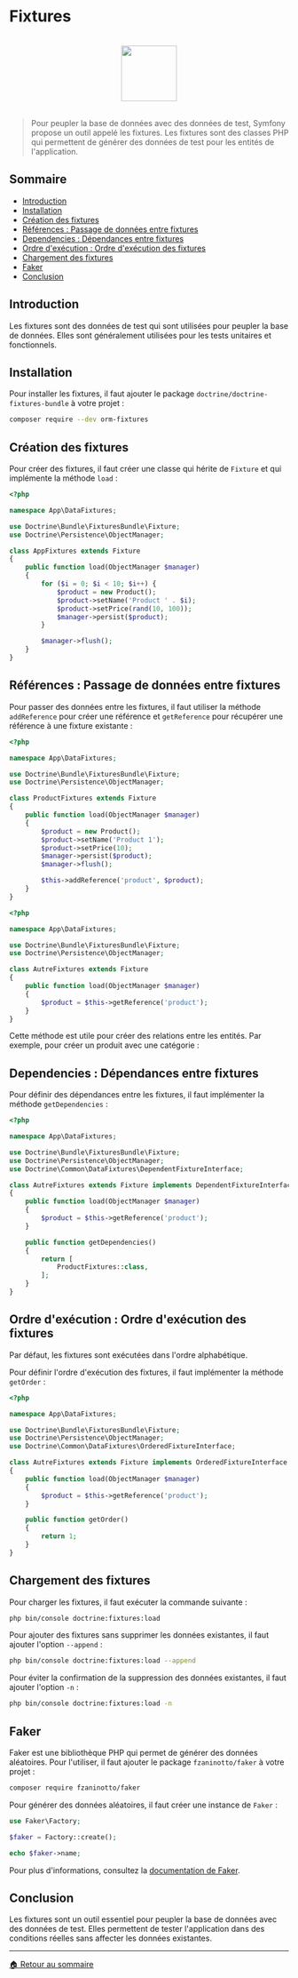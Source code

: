 # Fixtures

<br>

<center>
<img src="https://symfony.com/logos/symfony_black_03.png" width="100">
</center>

<br>

> Pour peupler la base de données avec des données de test, Symfony propose un outil appelé les fixtures. Les fixtures sont des classes PHP qui permettent de générer des données de test pour les entités de l'application.

## Sommaire

-   [Introduction](#introduction)
-   [Installation](#installation)
-   [Création des fixtures](#création-des-fixtures)
-   [Références : Passage de données entre fixtures](#références--passage-de-données-entre-fixtures)
-   [Dependencies : Dépendances entre fixtures](#dependencies--dépendances-entre-fixtures)
-   [Ordre d'exécution : Ordre d'exécution des fixtures](#ordre-dexécution--ordre-dexécution-des-fixtures)
-   [Chargement des fixtures](#chargement-des-fixtures)
-   [Faker](#faker)
-   [Conclusion](#conclusion)

## Introduction

Les fixtures sont des données de test qui sont utilisées pour peupler la base de données. Elles sont généralement utilisées pour les tests unitaires et fonctionnels.

## Installation

Pour installer les fixtures, il faut ajouter le package `doctrine/doctrine-fixtures-bundle` à votre projet :

```bash
composer require --dev orm-fixtures
```

## Création des fixtures

Pour créer des fixtures, il faut créer une classe qui hérite de `Fixture` et qui implémente la méthode `load` :

```php
<?php

namespace App\DataFixtures;

use Doctrine\Bundle\FixturesBundle\Fixture;
use Doctrine\Persistence\ObjectManager;

class AppFixtures extends Fixture
{
    public function load(ObjectManager $manager)
    {
        for ($i = 0; $i < 10; $i++) {
            $product = new Product();
            $product->setName('Product ' . $i);
            $product->setPrice(rand(10, 100));
            $manager->persist($product);
        }

        $manager->flush();
    }
}
```

## Références : Passage de données entre fixtures

Pour passer des données entre les fixtures, il faut utiliser la méthode `addReference` pour créer une référence et `getReference` pour récupérer une référence à une fixture existante :

```php
<?php

namespace App\DataFixtures;

use Doctrine\Bundle\FixturesBundle\Fixture;
use Doctrine\Persistence\ObjectManager;

class ProductFixtures extends Fixture
{
    public function load(ObjectManager $manager)
    {
        $product = new Product();
        $product->setName('Product 1');
        $product->setPrice(10);
        $manager->persist($product);
        $manager->flush();

        $this->addReference('product', $product);
    }
}
```

```php
<?php

namespace App\DataFixtures;

use Doctrine\Bundle\FixturesBundle\Fixture;
use Doctrine\Persistence\ObjectManager;

class AutreFixtures extends Fixture
{
    public function load(ObjectManager $manager)
    {
        $product = $this->getReference('product');
    }
}
```

Cette méthode est utile pour créer des relations entre les entités. Par exemple, pour créer un produit avec une catégorie :

## Dependencies : Dépendances entre fixtures

Pour définir des dépendances entre les fixtures, il faut implémenter la méthode `getDependencies` :

```php
<?php

namespace App\DataFixtures;

use Doctrine\Bundle\FixturesBundle\Fixture;
use Doctrine\Persistence\ObjectManager;
use Doctrine\Common\DataFixtures\DependentFixtureInterface;

class AutreFixtures extends Fixture implements DependentFixtureInterface
{
    public function load(ObjectManager $manager)
    {
        $product = $this->getReference('product');
    }

    public function getDependencies()
    {
        return [
            ProductFixtures::class,
        ];
    }
}
```

## Ordre d'exécution : Ordre d'exécution des fixtures

Par défaut, les fixtures sont exécutées dans l'ordre alphabétique.

Pour définir l'ordre d'exécution des fixtures, il faut implémenter la méthode `getOrder` :

```php
<?php

namespace App\DataFixtures;

use Doctrine\Bundle\FixturesBundle\Fixture;
use Doctrine\Persistence\ObjectManager;
use Doctrine\Common\DataFixtures\OrderedFixtureInterface;

class AutreFixtures extends Fixture implements OrderedFixtureInterface
{
    public function load(ObjectManager $manager)
    {
        $product = $this->getReference('product');
    }

    public function getOrder()
    {
        return 1;
    }
}
```

## Chargement des fixtures

Pour charger les fixtures, il faut exécuter la commande suivante :

```bash
php bin/console doctrine:fixtures:load
```

Pour ajouter des fixtures sans supprimer les données existantes, il faut ajouter l'option `--append` :

```bash
php bin/console doctrine:fixtures:load --append
```

Pour éviter la confirmation de la suppression des données existantes, il faut ajouter l'option `-n` :

```bash
php bin/console doctrine:fixtures:load -n
```

## Faker

Faker est une bibliothèque PHP qui permet de générer des données aléatoires. Pour l'utiliser, il faut ajouter le package `fzaninotto/faker` à votre projet :

```bash
composer require fzaninotto/faker
```

Pour générer des données aléatoires, il faut créer une instance de `Faker` :

```php
use Faker\Factory;

$faker = Factory::create();

echo $faker->name;
```

Pour plus d'informations, consultez la [documentation de Faker](https://fakerphp.org/).

## Conclusion

Les fixtures sont un outil essentiel pour peupler la base de données avec des données de test. Elles permettent de tester l'application dans des conditions réelles sans affecter les données existantes.

---

[🏠 Retour au sommaire](#)
